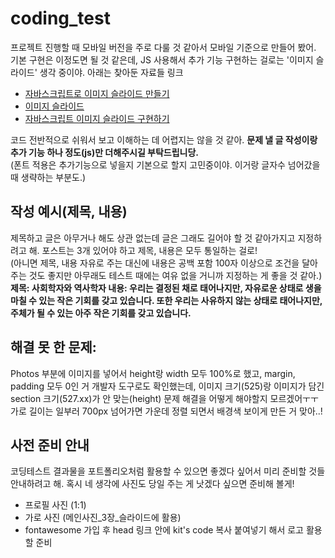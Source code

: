 # coding_test
프로젝트 진행할 때 모바일 버전을 주로 다룰 것 같아서 모바일 기준으로 만들어 봤어. <br/>
기본 구현은 이정도면 될 것 같은데, JS 사용해서 추가 기능 구현하는 걸로는 '이미지 슬라이드' 생각 중이야.
아래는 찾아둔 자료들 링크 <br/>
+ [자바스크립트로 이미지 슬라이드 만들기](https://eunhee-programming.tistory.com/106)<br/>
+ [이미지 슬라이드](https://pilyeooong.tistory.com/entry/01-JavaScript-%EC%9D%B4%EB%AF%B8%EC%A7%80-%EC%8A%AC%EB%9D%BC%EC%9D%B4%EB%93%9C-ImageSlide)<br/>
+ [자바스크립트 이미지 슬라이드 구현하기](https://penguingoon.tistory.com/255)<br/>

코드 전반적으로 쉬워서 보고 이해하는 데 어렵지는 않을 것 같아. 
**문제 낼 글 작성이랑 추가 기능 하나 정도(js)만 더해주시길 부탁드립니당.**<br/>
(폰트 적용은 추가기능으로 넣을지 기본으로 할지 고민중이야. 이거랑 글자수 넘어갔을 때 생략하는 부분도.)<br/>

## 작성 예시(제목, 내용)
제목하고 글은 아무거나 해도 상관 없는데 글은 그래도 길어야 할 것 같아가지고 지정하려고 해. 포스트는 3개 있어야 하고 제목, 내용은 모두 통일하는 걸로!<br/>
(아니면 제목, 내용 자유로 주는 대신에 내용은 공백 포함 100자 이상으로 조건을 달아주는 것도 좋지만 아무래도 테스트 때에는 여유 없을 거니까 지정하는 게 좋을 것 같아.)<br/>
**제목: 사회학자와 역사학자
내용: 우리는 결정된 채로 태어나지만, 자유로운 상태로 생을 마칠 수 있는 작은 기회를 갖고 있습니다. 또한 우리는 사유하지 않는 상태로 태어나지만, 주체가 될 수 있는 아주 작은 기회를 갖고 있습니다.**

## 해결 못 한 문제:
Photos 부분에 이미지를 넣어서 height랑 width 모두 100%로 했고, margin, padding 모두 0인 거 개발자 도구로도 확인했는데, 이미지 크기(525)랑 이미지가 담긴 section 크기(527.xx)가 안 맞는(height) 문제 해결을 어떻게 해야할지 모르겠어ㅜㅜ 가로 길이는 일부러 700px 넘어가면 가운데 정렬 되면서 배경색 보이게 만든 거 맞아..!

## 사전 준비 안내
코딩테스트 결과물을 포트폴리오처럼 활용할 수 있으면 좋겠다 싶어서 미리 준비할 것들 안내하려고 해.
혹시 네 생각에 사진도 당일 주는 게 낫겠다 싶으면 준비해 볼게!

+ 프로필 사진 (1:1)
+ 가로 사진 (메인사진_3장_슬라이드에 활용)
+ fontawesome 가입 후 head 링크 안에 kit's code 복사 붙여넣기 해서 로고 활용할 준비
